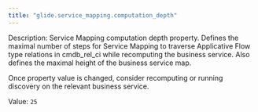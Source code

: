 ```yaml
---
title: "glide.service_mapping.computation_depth"
---
```


Description: Service Mapping computation depth property.
Defines the maximal number of steps for Service Mapping to traverse Applicative Flow type relations in cmdb_rel_ci while recomputing the business service.
Also defines the maximal height of the business service map.

Once property value is changed, consider recomputing or running discovery on the relevant business service.

Value: `25`